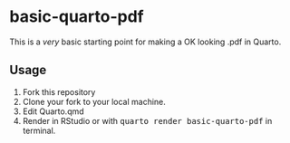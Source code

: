 # basic-quarto-pdf

This is a *very* basic starting point for making a OK looking .pdf in Quarto.

## Usage

1. Fork this repository
2. Clone your fork to your local machine. 
3. Edit Quarto.qmd
4. Render in RStudio or with <kbd>quarto render basic-quarto-pdf</kbd> in terminal.
